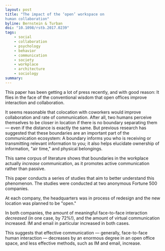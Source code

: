 ```yaml
---
layout: post
title: "The impact of the ‘open’ workspace on
human collaboration"
byline: Bernstein & Turban
doi: "10.1098/rstb.2017.0239"
tags:
    - social
    - collaboration
    - psychology
    - behavior
    - communication
    - society
    - workplace
    - architecture
    - sociology
summary:
---
```


This paper has been getting a lot of press recently, and with good reason: It flies in the face of the conventional wisdom that open offices improve interaction and collaboration.

It seems reasonable that colocation with coworkers would improve collaboration and rate of communication. After all, two humans perceive themselves to be closer in location if there is no boundary separating them — even if the distance is exactly the same. But previous research has suggested that these boundaries are an important part of the communication ecosystem: A boundary informs you who is receiving or transmitting relevant information to you; it also helps elucidate ownership of information, "air time," and physical belongings.

This same corpus of literature shows that boundaries in the workplace actually _increase_ communication, as it promotes active communication rather than passive.

This paper conducts a series of studies that aim to better understand this phenomenon. The studies were conducted at two anonymous Fortune 500 companies.

At each company, the headquarters was in process of redesign and the new location was planned to be "open."

In both companies, the amount of meaningful face-to-face interaction _decreased_ (in one case, by 72%!), and the amount of virtual communication increased. IM and email in particular increased in both cases.

This suggests that effective communication — generally, face-to-face human interaction — decreases by an enormous degree in an open office space, and less effective methods, such as IM and email, increase.

